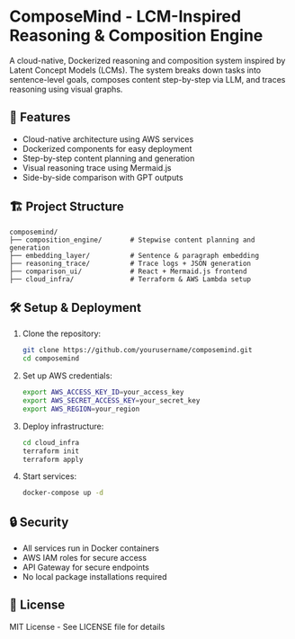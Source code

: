 # ComposeMind - LCM-Inspired Reasoning & Composition Engine

A cloud-native, Dockerized reasoning and composition system inspired by Latent Concept Models (LCMs). The system breaks down tasks into sentence-level goals, composes content step-by-step via LLM, and traces reasoning using visual graphs.

## 🚀 Features

- Cloud-native architecture using AWS services
- Dockerized components for easy deployment
- Step-by-step content planning and generation
- Visual reasoning trace using Mermaid.js
- Side-by-side comparison with GPT outputs

## 🏗️ Project Structure

```
composemind/
├── composition_engine/       # Stepwise content planning and generation
├── embedding_layer/          # Sentence & paragraph embedding
├── reasoning_trace/          # Trace logs + JSON generation
├── comparison_ui/            # React + Mermaid.js frontend
├── cloud_infra/              # Terraform & AWS Lambda setup
```

## 🛠️ Setup & Deployment

1. Clone the repository:
   ```bash
   git clone https://github.com/yourusername/composemind.git
   cd composemind
   ```

2. Set up AWS credentials:
   ```bash
   export AWS_ACCESS_KEY_ID=your_access_key
   export AWS_SECRET_ACCESS_KEY=your_secret_key
   export AWS_REGION=your_region
   ```

3. Deploy infrastructure:
   ```bash
   cd cloud_infra
   terraform init
   terraform apply
   ```

4. Start services:
   ```bash
   docker-compose up -d
   ```

## 🔒 Security

- All services run in Docker containers
- AWS IAM roles for secure access
- API Gateway for secure endpoints
- No local package installations required

## 📝 License

MIT License - See LICENSE file for details 